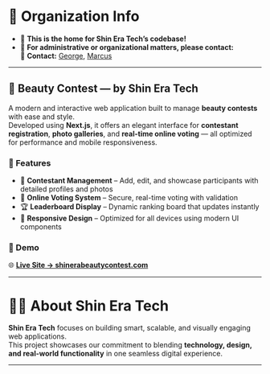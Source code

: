  # 🧩 Organization Info

- 🏢 **This is the home for Shin Era Tech’s codebase!**  
- 👤 **For administrative or organizational matters, please contact:**  
  📧 **Contact:** [George](mailto:mr.xim522@gmail.com), [Marcus](mailto:makok081397@gmail.com)


---

## 🌸 Beauty Contest — by Shin Era Tech

A modern and interactive web application built to manage **beauty contests** with ease and style.  
Developed using **Next.js**, it offers an elegant interface for **contestant registration**, **photo galleries**, and **real-time online voting** — all optimized for performance and mobile responsiveness.

### 🚀 Features

- 👑 **Contestant Management** – Add, edit, and showcase participants with detailed profiles and photos  
- 💬 **Online Voting System** – Secure, real-time voting with validation  
- 🏆 **Leaderboard Display** – Dynamic ranking board that updates instantly  
- 📱 **Responsive Design** – Optimized for all devices using modern UI components

### 🔗 Demo

🌐 [**Live Site → shinerabeautycontest.com**](https://shinerabeautycontest.com)

---

# 🧑‍💻 About Shin Era Tech

**Shin Era Tech** focuses on building smart, scalable, and visually engaging web applications.  
This project showcases our commitment to blending **technology, design, and real-world functionality** in one seamless digital experience.

---
